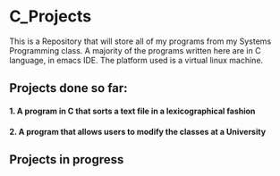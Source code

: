 # C_Projects

This is a Repository that will store all of my programs from my Systems Programming class.
A majority of the programs written here are in C language, in emacs IDE.
The platform used is a virtual linux machine.



## Projects done so far:
#### 1. A program in C that sorts a text file in a lexicographical fashion
#### 2. A program that allows users to modify the classes at a University
## Projects in progress

